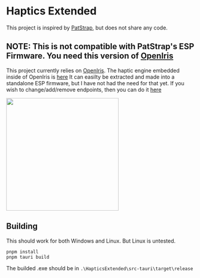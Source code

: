 # Haptics Extended
This project is inspired by [PatStrap](https://github.com/danielfvm/Patstrap), but does not share any code.
## NOTE: This is not compatible with PatStrap's ESP Firmware. You need this version of [OpenIris](https://github.com/MagicBOTAlex/OpenIris)
This project currently relies on [OpenIris](https://github.com/EyeTrackVR/OpenIris).
The haptic engine embedded inside of OpenIris is [here](https://github.com/MagicBOTAlex/OpenIris/tree/master/ESP/lib/src/network/HapticEngine)
It can easilty be extracted and made into a standalone ESP firmware, but I have not had the need for that yet. If you wish to change/add/remove endpoints, then you can do it [here](https://github.com/MagicBOTAlex/OpenIris/blob/6364fd6c450e4d857639b422391a932b9eba0e43/ESP/lib/src/network/HapticEngine/HapticEngine.hpp#L146)

<img src="https://github.com/user-attachments/assets/bc366839-9bb0-49f8-915a-a872a9c8c591" width="300px"/>

## Building
This should work for both Windows and Linux. But Linux is untested. 
```
pnpm install
pnpm tauri build
```
The builded .exe should be in `.\HapticsExtended\src-tauri\target\release`

